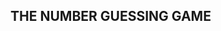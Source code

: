 **THE NUMBER GUESSING GAME**
-------------------------------------------------------------------------------------------------------------------------------------
